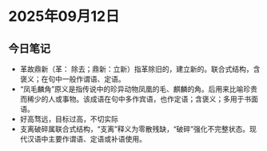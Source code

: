 # 2025年09月12日

## 今日笔记

- 革故鼎新（革： 除去；鼎新：立新）指革除旧的，建立新的。联合式结构，含褒义；在句中一般作谓语、定语。
- “凤毛麟角”原义是指传说中的珍异动物凤凰的毛、麒麟的角。后用来比喻珍贵而稀少的人或事物。该成语在句中多作宾语，也作定语；含褒义；多用于书面语。
- 好高骛远，目标过高，不切实际
- 支离破碎属联合式结构，“支离”释义为零散残缺，“破碎”强化不完整状态。现代汉语中主要作谓语、定语或补语使用。